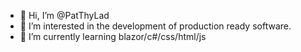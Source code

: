 - 👋 Hi, I’m @PatThyLad
- 👀 I’m interested in the development of production ready software.
- 🌱 I’m currently learning blazor/c#/css/html/js
